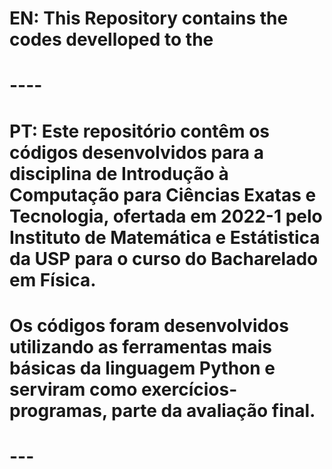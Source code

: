 # EN: This Repository contains the codes develloped to the 

# ----
# PT: Este repositório contêm os códigos desenvolvidos para a disciplina de Introdução à Computação para Ciências Exatas e Tecnologia, ofertada em 2022-1 pelo Instituto de Matemática e Estátistica da USP para o curso do Bacharelado em Física. 
# Os códigos foram desenvolvidos utilizando as ferramentas mais básicas da linguagem Python e serviram como exercícios-programas, parte da avaliação final. 
# ---

